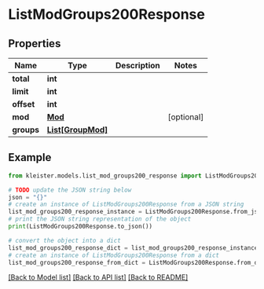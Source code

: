 # ListModGroups200Response


## Properties

Name | Type | Description | Notes
------------ | ------------- | ------------- | -------------
**total** | **int** |  | 
**limit** | **int** |  | 
**offset** | **int** |  | 
**mod** | [**Mod**](Mod.md) |  | [optional] 
**groups** | [**List[GroupMod]**](GroupMod.md) |  | 

## Example

```python
from kleister.models.list_mod_groups200_response import ListModGroups200Response

# TODO update the JSON string below
json = "{}"
# create an instance of ListModGroups200Response from a JSON string
list_mod_groups200_response_instance = ListModGroups200Response.from_json(json)
# print the JSON string representation of the object
print(ListModGroups200Response.to_json())

# convert the object into a dict
list_mod_groups200_response_dict = list_mod_groups200_response_instance.to_dict()
# create an instance of ListModGroups200Response from a dict
list_mod_groups200_response_from_dict = ListModGroups200Response.from_dict(list_mod_groups200_response_dict)
```
[[Back to Model list]](../README.md#documentation-for-models) [[Back to API list]](../README.md#documentation-for-api-endpoints) [[Back to README]](../README.md)


